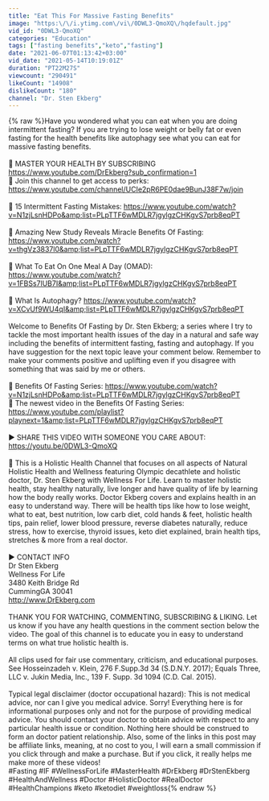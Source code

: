 ```yaml
---
title: "Eat This For Massive Fasting Benefits"
image: "https:\/\/i.ytimg.com\/vi\/0DWL3-QmoXQ\/hqdefault.jpg"
vid_id: "0DWL3-QmoXQ"
categories: "Education"
tags: ["fasting benefits","keto","fasting"]
date: "2021-06-07T01:13:42+03:00"
vid_date: "2021-05-14T10:19:01Z"
duration: "PT22M27S"
viewcount: "290491"
likeCount: "14908"
dislikeCount: "180"
channel: "Dr. Sten Ekberg"
---
```

{% raw %}Have you wondered what you can eat when you are doing intermittent fasting? If you are trying to lose weight or belly fat or even fasting for the health benefits like autophagy see what you can eat for massive fasting benefits.<br /><br />🔴 MASTER YOUR HEALTH BY SUBSCRIBING <a rel="nofollow" target="blank" href="https://www.youtube.com/DrEkberg?sub_confirmation=1">https://www.youtube.com/DrEkberg?sub_confirmation=1</a><br />🔴 Join this channel to get access to perks:<br /><a rel="nofollow" target="blank" href="https://www.youtube.com/channel/UCIe2pR6PE0dae9BunJ38F7w/join">https://www.youtube.com/channel/UCIe2pR6PE0dae9BunJ38F7w/join</a><br /><br />🔷 15 Intermittent Fasting Mistakes: <a rel="nofollow" target="blank" href="https://www.youtube.com/watch?v=N1zjLsnHDPo&amp;list=PLpTTF6wMDLR7jgylgzCHKgvS7prb8eqPT">https://www.youtube.com/watch?v=N1zjLsnHDPo&amp;list=PLpTTF6wMDLR7jgylgzCHKgvS7prb8eqPT</a><br /><br />🔷 Amazing New Study Reveals Miracle Benefits Of Fasting: <a rel="nofollow" target="blank" href="https://www.youtube.com/watch?v=thgVz3837l0&amp;list=PLpTTF6wMDLR7jgylgzCHKgvS7prb8eqPT">https://www.youtube.com/watch?v=thgVz3837l0&amp;list=PLpTTF6wMDLR7jgylgzCHKgvS7prb8eqPT</a><br /><br />🔷 What To Eat On One Meal A Day (OMAD): <a rel="nofollow" target="blank" href="https://www.youtube.com/watch?v=1FBSs7lUB7I&amp;list=PLpTTF6wMDLR7jgylgzCHKgvS7prb8eqPT">https://www.youtube.com/watch?v=1FBSs7lUB7I&amp;list=PLpTTF6wMDLR7jgylgzCHKgvS7prb8eqPT</a><br /><br />🔷 What Is Autophagy? <a rel="nofollow" target="blank" href="https://www.youtube.com/watch?v=XCvUf9WU4qI&amp;list=PLpTTF6wMDLR7jgylgzCHKgvS7prb8eqPT">https://www.youtube.com/watch?v=XCvUf9WU4qI&amp;list=PLpTTF6wMDLR7jgylgzCHKgvS7prb8eqPT</a><br /><br />Welcome to Benefits Of Fasting by Dr. Sten Ekberg; a series where I try to tackle the most important health issues of the day in a natural and safe way including the benefits of intermittent fasting, fasting and autophagy. If you have suggestion for the next topic leave your comment below. Remember to make your comments positive and uplifting even if you disagree with something that was said by me or others. <br /><br />🔷 Benefits Of Fasting Series: <a rel="nofollow" target="blank" href="https://www.youtube.com/watch?v=N1zjLsnHDPo&amp;list=PLpTTF6wMDLR7jgylgzCHKgvS7prb8eqPT">https://www.youtube.com/watch?v=N1zjLsnHDPo&amp;list=PLpTTF6wMDLR7jgylgzCHKgvS7prb8eqPT</a><br />🔷 The newest video in the Benefits Of Fasting Series: <a rel="nofollow" target="blank" href="https://www.youtube.com/playlist?playnext=1&amp;list=PLpTTF6wMDLR7jgylgzCHKgvS7prb8eqPT">https://www.youtube.com/playlist?playnext=1&amp;list=PLpTTF6wMDLR7jgylgzCHKgvS7prb8eqPT</a><br /><br />▶️ SHARE THIS VIDEO WITH SOMEONE YOU CARE ABOUT:<br /><a rel="nofollow" target="blank" href="https://youtu.be/0DWL3-QmoXQ">https://youtu.be/0DWL3-QmoXQ</a><br /><br />🌿 This is a Holistic Health Channel that focuses on all aspects of Natural Holistic Health and Wellness featuring Olympic decathlete and holistic doctor, Dr. Sten Ekberg with Wellness For Life. Learn to master holistic health, stay healthy naturally, live longer and have quality of life by learning how the body really works. Doctor Ekberg covers and explains health in an easy to understand way. There will be health tips like how to lose weight, what to eat, best nutrition, low carb diet, cold hands &amp; feet, holistic health tips, pain relief, lower blood pressure, reverse diabetes naturally, reduce stress, how to exercise, thyroid issues, keto diet explained, brain health tips, stretches &amp; more from a real doctor.<br /><br />▶️ CONTACT INFO<br />Dr Sten Ekberg<br />Wellness For Life<br />3480 Keith Bridge Rd<br />CummingGA 30041<br /><a rel="nofollow" target="blank" href="http://www.DrEkberg.com">http://www.DrEkberg.com</a><br /><br />THANK YOU FOR WATCHING, COMMENTING, SUBSCRIBING &amp; LIKING. Let us know if you have any health questions in the comment section below the video. The goal of this channel is to educate you in easy to understand terms on what true holistic health is.<br /><br />All clips used for fair use commentary, criticism, and educational purposes.  See Hosseinzadeh v. Klein, 276 F.Supp.3d 34 (S.D.N.Y. 2017); Equals Three, LLC v. Jukin Media, Inc., 139 F. Supp. 3d 1094 (C.D. Cal. 2015).<br /><br />Typical legal disclaimer (doctor occupational hazard): This is not medical advice, nor can I give you medical advice. Sorry! Everything here is for informational purposes only and not for the purpose of providing medical advice. You should contact your doctor to obtain advice with respect to any particular health issue or condition. Nothing here should be construed to form an doctor patient relationship. Also, some of the links in this post may be affiliate links, meaning, at no cost to you, I will earn a small commission if you click through and make a purchase. But if you click, it really helps me make more of these videos!<br />#Fasting #IF #WellnessForLife #MasterHealth #DrEkberg #DrStenEkberg #HealthAndWellness #Doctor #HolisticDoctor #RealDoctor #HealthChampions #keto #ketodiet #weightloss{% endraw %}
